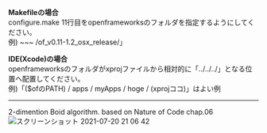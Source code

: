 **Makefileの場合**<br>
configure.make 11行目をopenframeworksのフォルダを指定するようにしてください。 <br>
例) ~~~ /of_v0.11-1.2_osx_release/」

**IDE(Xcode)の場合**<br>
openframeworksのフォルダがxprojファイルから相対的に「../../../」となる位置へ配置してください。 <br>
例)「($ofのPATH) / apps / myApps / hoge / (xprojココ)」はよい例
***
2-dimention Boid algorithm.
based on Nature of Code chap.06
![スクリーンショット 2021-07-20 21 06 42](https://user-images.githubusercontent.com/87483306/126321004-c6a411a4-6bc2-4667-b6ce-1cab2465ee65.png)

